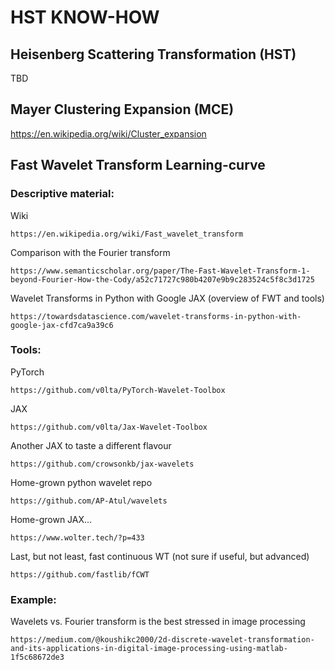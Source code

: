 # HST KNOW-HOW

## Heisenberg Scattering Transformation (HST)

TBD

## Mayer Clustering Expansion (MCE)

https://en.wikipedia.org/wiki/Cluster_expansion

## Fast Wavelet Transform Learning-curve

### Descriptive material:

Wiki

`https://en.wikipedia.org/wiki/Fast_wavelet_transform`

Comparison with the Fourier transform

`https://www.semanticscholar.org/paper/The-Fast-Wavelet-Transform-1-beyond-Fourier-How-the-Cody/a52c71727c980b4207e9b9c283524c5f8c3d1725`

Wavelet Transforms in Python with Google JAX (overview of FWT and tools)

`https://towardsdatascience.com/wavelet-transforms-in-python-with-google-jax-cfd7ca9a39c6`

### Tools:

PyTorch

`https://github.com/v0lta/PyTorch-Wavelet-Toolbox`

JAX

`https://github.com/v0lta/Jax-Wavelet-Toolbox`

Another JAX to taste a different flavour

`https://github.com/crowsonkb/jax-wavelets`

Home-grown python wavelet repo

`https://github.com/AP-Atul/wavelets`

Home-grown JAX...

`https://www.wolter.tech/?p=433`

Last, but not least, fast continuous WT (not sure if useful, but advanced)

`https://github.com/fastlib/fCWT`

### Example:

Wavelets vs. Fourier transform is the best stressed in image processing

`https://medium.com/@koushikc2000/2d-discrete-wavelet-transformation-and-its-applications-in-digital-image-processing-using-matlab-1f5c68672de3`


